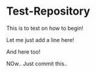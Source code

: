 # Test-Repository
This is to test on how to begin!

Let me just add a line here!

And here too!

NOw.. Just commit this..
